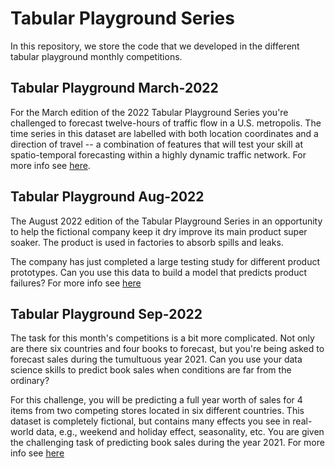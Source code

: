 # Tabular Playground Series

In this repository, we store the code that we developed in the different tabular playground monthly competitions.

## Tabular Playground March-2022

For the March edition of the 2022 Tabular Playground Series you're challenged to forecast twelve-hours of traffic flow in a U.S. metropolis. The time series in this dataset are labelled with both location coordinates and a direction of travel -- a combination of features that will test your skill at spatio-temporal forecasting within a highly dynamic traffic network. For more info see [here](https://www.kaggle.com/competitions/tabular-playground-series-mar-2022).

## Tabular Playground Aug-2022

The August 2022 edition of the Tabular Playground Series in an opportunity to help the fictional company keep it dry improve its main product super soaker. The product is used in factories to absorb spills and leaks.

The company has just completed a large testing study for different product prototypes. Can you use this data to build a model that predicts product failures? For more info see [here](https://www.kaggle.com/competitions/tabular-playground-series-aug-2022/overview/description)

## Tabular Playground Sep-2022

The task for this month's competitions is a bit more complicated. Not only are there six countries and four books to forecast, but you're being asked to forecast sales during the tumultuous year 2021. Can you use your data science skills to predict book sales when conditions are far from the ordinary? 

For this challenge, you will be predicting a full year worth of sales for 4 items from two competing stores located in six different countries. This dataset is completely fictional, but contains many effects you see in real-world data, e.g., weekend and holiday effect, seasonality, etc. You are given the challenging task of predicting book sales during the year 2021. For more info see [here](https://www.kaggle.com/competitions/tabular-playground-series-sep-2022/overview)